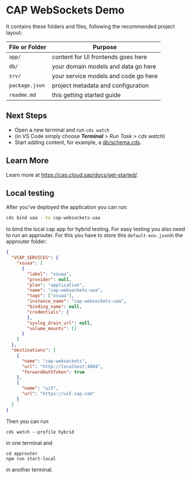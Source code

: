 # CAP WebSockets Demo

It contains these folders and files, following the recommended project layout:

| File or Folder | Purpose                              |
| -------------- | ------------------------------------ |
| `app/`         | content for UI frontends goes here   |
| `db/`          | your domain models and data go here  |
| `srv/`         | your service models and code go here |
| `package.json` | project metadata and configuration   |
| `readme.md`    | this getting started guide           |

## Next Steps

- Open a new terminal and run `cds watch`
- (in VS Code simply choose _**Terminal** > Run Task > cds watch_)
- Start adding content, for example, a [db/schema.cds](db/schema.cds).

## Learn More

Learn more at https://cap.cloud.sap/docs/get-started/.

## Local testing

After you've deployed the application you can run:

```bash
cds bind uaa --to cap-websockets-uaa
```

to bind the local cap app for hybrid testing. For easy testing you also need to run an approuter. For this you have to store this `default-env.json`in the approuter folder:

```JSON
{
  "VCAP_SERVICES": {
    "xsuaa": [
      {
        "label": "xsuaa",
        "provider": null,
        "plan": "application",
        "name": "cap-websockets-uaa",
        "tags": ["xsuaa"],
        "instance_name": "cap-websockets-uaa",
        "binding_name": null,
        "credentials": {
        },
        "syslog_drain_url": null,
        "volume_mounts": []
      }
    ]
  },
  "destinations": [
    {
      "name": "cap-websockets",
      "url": "http://localhost:4004",
      "forwardAuthToken": true
    },
    {
      "name": "ui5",
      "url": "https://ui5.sap.com"
    }
  ]
}
```

Then you can run

```
cds watch --profile hybrid
```

in one terminal and

```
cd approuter
npm run start-local
```

in another terminal.
